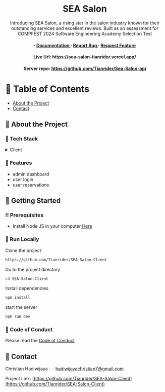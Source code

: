 <div align='center'>

<h1>SEA Salon</h1>
<p>Introducing SEA Salon, a rising star in the salon industry known for their outstanding services and excellent reviews. Built as an assessment for COMPFEST 2024 Software Engineering Academy Selection Test</p>

<h4> <span> · </span> <a href="https://github.com/Tianrider /SEA-Salon-Client/blob/master/README.md"> Documentation </a> <span> · </span> <a href="https://github.com/Tianrider /SEA-Salon-Client/issues"> Report Bug </a> <span> · </span> <a href="https://github.com/Tianrider /SEA-Salon-Client/issues"> Request Feature </a> </h4>

<h4>Live Url: https://sea-salon-tianrider.vercel.app/</h4>
<h4>Server repo: <a href="https://github.com/Tianrider/Sea-Salon-api">https://github.com/Tianrider/Sea-Salon-api</a></h4>
</div>

# :notebook_with_decorative_cover: Table of Contents

- [About the Project](#star2-about-the-project)
- [Contact](#handshake-contact)


## :star2: About the Project
### :space_invader: Tech Stack
<details> <summary>Client</summary> <ul>
<li><a href="">React</a></li>
<li><a href="">Typescript</a></li>
<li><a href="">Vite</a></li>
</ul> </details>

### :dart: Features
- admin dashboard
- user login
- user reservations


## :toolbox: Getting Started

### :bangbang: Prerequisites

- Install Node JS in your computer<a href="https://nodejs.org/en/"> Here</a>


### :running: Run Locally

Clone the project

```bash
https://github.com/Tianrider/SEA-Salon-Client
```
Go to the project directory
```bash
cd SEA-Salon-Client
```
Install dependencies
```bash
npm install
```
start the server
```bash
npm run dev
```


### :scroll: Code of Conduct

Please read the [Code of Conduct](https://github.com/Tianrider/SEA-Salon-Client/blob/master/CODE_OF_CONDUCT.md)

## :handshake: Contact

Christian Hadiwijaya - - hadiwijayachristian7@gmail.com

Project Link: [https://github.com/Tianrider/SEA-Salon-Client](https://github.com/Tianrider/SEA-Salon-Client)
